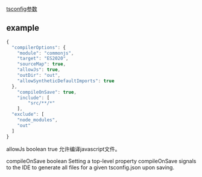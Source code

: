 [tsconfig参数](https://www.typescriptlang.org/docs/handbook/tsconfig-json.html)

## example
```js
{
  "compilerOptions": {
    "module": "commonjs",
    "target": "ES2020",
    "sourceMap": true,
    "allowJs": true,
    "outDir": "out",
    "allowSyntheticDefaultImports": true
  },
	"compileOnSave": true,
	"include": [
		"src/**/*"
	],
  "exclude": [
    "node_modules",
    "out"
  ]
}
```

allowJs	 boolean	true	允许编译javascript文件。

compileOnSave  boolean  Setting a top-level property compileOnSave signals to the IDE to generate all files for a given tsconfig.json upon saving.